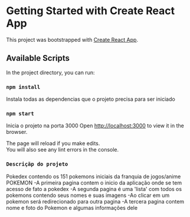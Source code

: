 # Getting Started with Create React App

This project was bootstrapped with [Create React App](https://github.com/facebook/create-react-app).

## Available Scripts

In the project directory, you can run:

### `npm install`

Instala todas as dependencias que o projeto precisa para ser iniciado
### `npm start`

Inicia o projeto na porta 3000
Open [http://localhost:3000](http://localhost:3000) to view it in the browser.

The page will reload if you make edits.\
You will also see any lint errors in the console.

### `Descriçãp do projeto`

Pokedex contendo os 151 pokemons iniciais da franquia de jogos/anime POKEMON 
-A primeira pagina contem o inicio da aplicação onde se tem acesso de fato a pokedex
-A segunda pagina é uma 'lista' com todos os pokemons contendo seus nomes e suas imagens 
-Ao clicar em um pokemon será redirecionado para outra pagina
-A tercera pagina contem nome e foto do Pokemon e algumas informações dele
